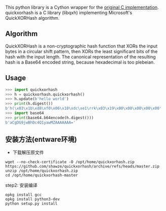 This python library is a Cython wrapper for the [original C implementation](https://https://github.com/flowerysong/quickxorhash).
quickxorhash is a C library (libqxh) implementing Microsoft's QuickXORHash algorithm.

## Algorithm

QuickXORHash is a non-cryptographic hash function that XORs the input
bytes in a circular shift pattern, then XORs the least significant
bits of the hash with the input length. The canonical representation
of the resulting hash is a Base64 encoded string, because hexadecimal
is too plebeian.

## Usage
```python
>>> import quickxorhash
>>> h = quickxorhash.quickxorhash()
>>> h.update(b'hello world')
>>> print(h.digest())
b'h(\x03\x1b\xd8\xf0\x06\x10\xdc\xe1\rrk\x03\x19\x00\x00\x00\x00\x00'
>>> import base64
>>> print(base64.b64encode(h.digest()))
b'aCgDG9jwBhDc4Q1yawMZAAAAAAA='
```

## 安装方法(entware环境)

- 下载解压原文件
```
wget --no-check-certificate -O /opt/home/quickxorhash.zip https://github.com/shawze/quickxorhash/archive/refs/heads/master.zip
unzip /opt/home/quickxorhash.zip 
cd /opt/home/quickxorhash-master 
```

step2: 安装编译
```
opkg install gcc
opkg install python3-dev
python setup.py install
```
